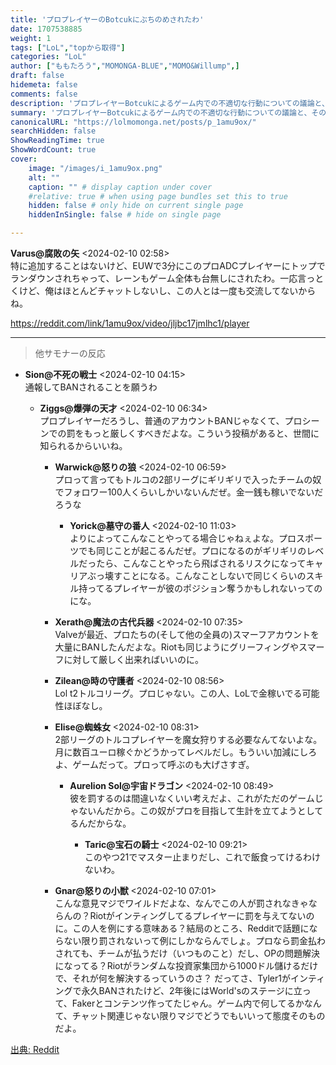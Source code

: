 ```yaml
---
title: 'プロプレイヤーのBotcukにぶちのめされたわ'
date: 1707538885
weight: 1
tags: ["LoL","topから取得"]
categories: "LoL"
author: ["ももたろう","MOMONGA-BLUE","MOMO&Willump",]
draft: false
hidemeta: false
comments: false
description: 'プロプレイヤーBotcukによるゲーム内での不適切な行動についての議論と、その行動に対する罰則の必要性に関する意見交換。'
summary: 'プロプレイヤーBotcukによるゲーム内での不適切な行動についての議論と、その行動に対する罰則の必要性に関する意見交換。'
canonicalURL: "https://lolmomonga.net/posts/p_1amu9ox/"
searchHidden: false
ShowReadingTime: true
ShowWordCount: true
cover:
    image: "/images/i_1amu9ox.png"
    alt: ""
    caption: "" # display caption under cover
    #relative: true # when using page bundles set this to true
    hidden: false # only hide on current single page
    hiddenInSingle: false # hide on single page

---
```

**Varus@腐敗の矢** <2024-02-10 02:58>  
特に追加することはないけど、EUWで3分にこのプロADCプレイヤーにトップでランダウンされちゃって、レーンもゲーム全体も台無しにされたわ。一応言っとくけど、俺はほとんどチャットしないし、この人とは一度も交流してないからね。

https://reddit.com/link/1amu9ox/video/jljbc17jmlhc1/player  

---

> 他サモナーの反応  

- **Sion@不死の戦士** <2024-02-10 04:15>   
通報してBANされることを願うわ  

  - **Ziggs@爆弾の天才** <2024-02-10 06:34>   
  プロプレイヤーだろうし、普通のアカウントBANじゃなくて、プロシーンでの罰をもっと厳しくすべきだよな。こういう投稿があると、世間に知られるからいいね。  

    - **Warwick@怒りの狼** <2024-02-10 06:59>   
    プロって言ってもトルコの2部リーグにギリギリで入ったチームの奴でフォロワー100人くらいしかいないんだぜ。金一銭も稼いでないだろうな  

      - **Yorick@墓守の番人** <2024-02-10 11:03>   
      よりによってこんなことやってる場合じゃねぇよな。プロスポーツでも同じことが起こるんだぜ。プロになるのがギリギリのレベルだったら、こんなことやったら飛ばされるリスクになってキャリアぶっ壊すことになる。こんなことしないで同じくらいのスキル持ってるプレイヤーが彼のポジション奪うかもしれないってのにな。  

    - **Xerath@魔法の古代兵器** <2024-02-10 07:35>   
    Valveが最近、プロたちの(そして他の全員の)スマーフアカウントを大量にBANしたんだよな。Riotも同じようにグリーフィングやスマーフに対して厳しく出来ればいいのに。  

    - **Zilean@時の守護者** <2024-02-10 08:56>   
    Lol t2トルコリーグ。プロじゃない。この人、LoLで金稼いでる可能性ほぼなし。  

    - **Elise@蜘蛛女** <2024-02-10 08:31>   
    2部リーグのトルコプレイヤーを魔女狩りする必要なんてないよな。月に数百ユーロ稼ぐかどうかってレベルだし。もういい加減にしろよ、ゲームだって。プロって呼ぶのも大げさすぎ。  

      - **Aurelion Sol@宇宙ドラゴン** <2024-02-10 08:49>   
      彼を罰するのは間違いなくいい考えだよ、これがただのゲームじゃないんだから。この奴がプロを目指して生計を立てようとしてるんだからな。  

        - **Taric@宝石の騎士** <2024-02-10 09:21>   
        このやつ21でマスター止まりだし、これで飯食ってけるわけないわ。  

    - **Gnar@怒りの小獣** <2024-02-10 07:01>   
    こんな意見マジでワイルドだよな、なんでこの人が罰されなきゃならんの？Riotがインティングしてるプレイヤーに罰を与えてないのに。この人を例にする意味ある？結局のところ、Redditで話題にならない限り罰されないって例にしかならんでしょ。プロなら罰金払わされても、チームが払うだけ（いつものこと）だし、OPの問題解決になってる？Riotがランダムな投資家集団から1000ドル儲けるだけで、それが何を解決するっていうのさ？
だってさ、Tyler1がインティングで永久BANされたけど、2年後にはWorld'sのステージに立って、Fakerとコンテンツ作ってたじゃん。ゲーム内で何してるかなんて、チャット関連じゃない限りマジでどうでもいいって態度そのものだよ。  




[出典: Reddit](https://www.reddit.com//r/leagueoflegends/comments/1amu9ox/ran_down_by_pro_player_botcuk/)
